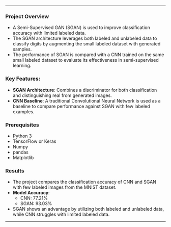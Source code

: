 

---

### Project Overview
- A Semi-Supervised GAN (SGAN) is used to improve classification accuracy with limited labeled data.
- The SGAN architecture leverages both labeled and unlabeled data to classify digits by augmenting the small labeled dataset with generated samples.
- The performance of SGAN is compared with a CNN trained on the same small labeled dataset to evaluate its effectiveness in semi-supervised learning.

### Key Features:
- **SGAN Architecture**: Combines a discriminator for both classification and distinguishing real from generated images.
- **CNN Baseline**: A traditional Convolutional Neural Network is used as a baseline to compare performance against SGAN with few labeled examples.

### Prerequisites
- Python 3
- TensorFlow or Keras
- Numpy
- pandas
- Matplotlib

### Results
- The project compares the classification accuracy of CNN and SGAN with few labeled images from the MNIST dataset.
- **Model Accuracy**:
  - CNN: 77.21%
  - SGAN: 93.03%
- SGAN shows an advantage by utilizing both labeled and unlabeled data, while CNN struggles with limited labeled data.

---
